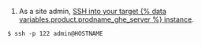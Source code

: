 1. As a site admin, [SSH into your target {% data variables.product.prodname_ghe_server %} instance](/enterprise/admin/guides/installation/accessing-the-administrative-shell-ssh/).
```shell
$ ssh -p 122 admin@HOSTNAME
```
